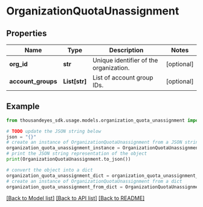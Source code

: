 # OrganizationQuotaUnassignment


## Properties

Name | Type | Description | Notes
------------ | ------------- | ------------- | -------------
**org_id** | **str** | Unique identifier of the organization. | [optional] 
**account_groups** | **List[str]** | List of account group IDs. | [optional] 

## Example

```python
from thousandeyes_sdk.usage.models.organization_quota_unassignment import OrganizationQuotaUnassignment

# TODO update the JSON string below
json = "{}"
# create an instance of OrganizationQuotaUnassignment from a JSON string
organization_quota_unassignment_instance = OrganizationQuotaUnassignment.from_json(json)
# print the JSON string representation of the object
print(OrganizationQuotaUnassignment.to_json())

# convert the object into a dict
organization_quota_unassignment_dict = organization_quota_unassignment_instance.to_dict()
# create an instance of OrganizationQuotaUnassignment from a dict
organization_quota_unassignment_from_dict = OrganizationQuotaUnassignment.from_dict(organization_quota_unassignment_dict)
```
[[Back to Model list]](../README.md#documentation-for-models) [[Back to API list]](../README.md#documentation-for-api-endpoints) [[Back to README]](../README.md)


